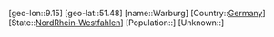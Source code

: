 ﻿---
location: [51.48,9.15]
type: City
tags:
- geo/City


SpocWebEntityId: 35449
isDeleted: false
confidential: public

---
[geo-lon::9.15]
[geo-lat::51.48]
[name::Warburg]
[Country::[Germany](geo/Continent/Europe/Germany.md)]
[State::[NordRhein-Westfahlen](NordRhein-Westfahlen)]
[Population::]
[Unknown::]

